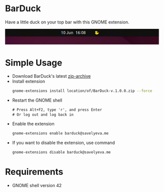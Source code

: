 # BarDuck
Have a little duck on your top bar with this GNOME extension.

<p align="center">
  <img src="https://github.com/PolinaSavelyeva/BarDuck/blob/main/examples/view.gif?raw=true" />
</p>

# Simple Usage

- Download BarDuck's latest [zip-archive](https://github.com/PolinaSavelyeva/BarDuck/releases/tag/v.1.0.0)
- Install extension
    ```bash
    gnome-extensions install location/of/BarDuck-v.1.0.0.zip --force
    ```
- Restart the GNOME shell
    ```
    # Press Alt+F2, type 'r', and press Enter
    # Or log out and log back in
    ```
- Enable the extension
    ```bash
    gnome-extensions enable barduck@savelyeva.me
    ```
- If you want to disable the extension, use command
    ```bash
    gnome-extensions disable barduck@savelyeva.me
    ```    
# Requirements
- GNOME shell version 42

